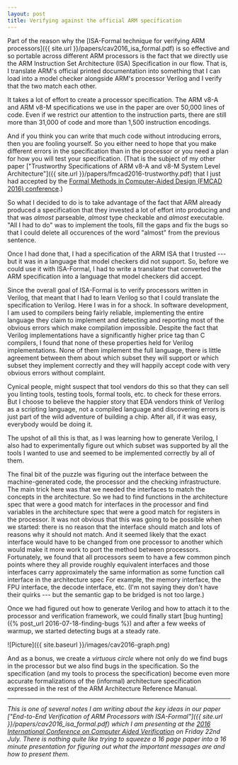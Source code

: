 ```yaml
---
layout: post
title: Verifying against the official ARM specification
---
```


Part of the reason why  the [ISA-Formal technique for verifying ARM
processors]({{ site.url }}/papers/cav2016_isa_formal.pdf) is so effective and
so portable across different ARM processors is the fact that we directly use the
ARM Instruction Set Architecture (ISA) Specification in our flow.
That is, I translate ARM's official printed documentation into something that
I can load into a model checker alongside ARM's processor Verilog and I verify
that the two match each other.

It takes a lot of effort to create a processor specification.  The ARM v8-A and
ARM v8-M specifications we use in the paper are over 50,000 lines of code.
Even if we restrict our attention to the instruction parts, there are still
more than 31,000 of code and more than 1,500 instruction encodings.

And if you think you can write that much code without introducing errors, then
you are fooling yourself.  So you either need to hope that you make different
errors in the specification than in the processor or you need a plan for how
you will test your specification.  (That is the subject of my other paper
["Trustworthy Specifications of ARM v8-A and v8-M System Level
Architecture"]({{ site.url }}/papers/fmcad2016-trustworthy.pdf) that I just had
accepted by the [Formal Methods in Computer-Aided Design (FMCAD 2016)
conference](http://www.cs.utexas.edu/users/hunt/FMCAD/FMCAD16/index.shtml).)

So what I decided to do is to take advantage of the fact that ARM already
produced a specification that they invested a lot of effort into producing and
that was _almost_ parseable, _almost_ type checkable and _almost_ executable.
"All I had to do" was to implement the tools, fill the gaps and fix the bugs so
that I could delete all occurences of the word "almost" from the previous
sentence.

Once I had done that, I had a specification of the ARM ISA that I trusted --- but
it was in a language that model checkers did not support.  So, before we could
use it with ISA-Formal, I had to write a translator that converted the ARM
specification into a language that model checkers did accept.

Since the overall goal of ISA-Formal is to verify processors written in
Verilog, that meant that I had to learn Verilog so that I could translate the
specification to Verilog.  Here I was in for a shock.  In software
development, I am used to compilers being fairly reliable, implementing
the entire language they claim to implement and detecting and reporting
most of the obvious errors which make compilation impossible.
Despite the fact that Verilog implementations have a significantly
higher price tag than C compilers, I found that none of these properties
held for Verilog implementations.  None of them implement the full language,
there is little agreement between them about which subset they will support
or which subset they implement correctly and they will happily accept code
with very obvious errors without complaint.

Cynical people, might suspect that tool vendors do this so that
they can sell you linting tools, testing tools, formal tools, etc. to check for
these errors.  But I choose to believe the happier story that EDA vendors think
of Verilog as a scripting language, not a compiled language and discovering
errors is just part of the wild adventure of building a chip.  After all, if it
was easy, everybody would be doing it.

The upshot of all this is that, as I was learning how to generate
Verilog, I also had to experimentally figure out which subset was supported by
all the tools I wanted to use and seemed to be implemented correctly by all of
them.

The final bit of the puzzle was figuring out the interface between the
machine-generated code, the processor and the checking infrastructure.  The
main trick here was that we needed the interfaces to match the concepts in the
architecture.  So we had to find functions in the architecture spec that were
a good match for interfaces in the processor and find variables in the
architecture spec that were a good match for registers in the processor.  It
was not obvious that this was going to be possible when we started: there is no
reason that the interface should match and lots of reasons why it should not
match.  And it seemed likely that the exact interface would have to be changed
from one processor to another which would make it more work to port the method
between processors.  Fortunately, we found that all processors seem to have
a few common pinch points where they all provide roughly equivalent interfaces
and those interfaces carry approximately the same information as some function
call interface in the architecture spec For example, the memory interface, the
FPU interface, the decode interface, etc.  (I'm not saying they don't have their
quirks --- but the semantic gap to be bridged is not too large.)

Once we had figured out how to generate Verilog and how to attach it to the
processor and verification framework, we could finally start
[bug hunting]({% post_url 2016-07-18-finding-bugs %})
and after a few weeks of warmup, we started detecting bugs at
a steady rate.

![Picture]({{ site.baseurl }}/images/cav2016-graph.png)

And as a bonus, we create a _virtuous circle_ where not only do we find bugs in
the processor but we also find bugs in the specification.  So the specification
(and my tools to process the specification) become even more accurate
formalizations of the (informal) architecture specification expressed in the
rest of the ARM Architecture Reference Manual.

---

_This is one of several notes I am writing about the key ideas in our
paper ["End-to-End Verification of ARM Processors with ISA-Formal"]({{ site.url
}}/papers/cav2016_isa_formal.pdf) which I am presenting at the [2016
International Conference on Computer Aided
Verification](http://i-cav.org/2016/) on Friday 22nd July.  There is nothing
quite like trying to squeeze a 16 page paper into a 16 minute presentation for
figuring out what the important messages are and how to present them._

